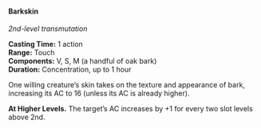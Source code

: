 #### Barkskin
<!-- TODO Check and tag this spell -->
<!-- markdownlint-disable-next-line no-emphasis-as-heading -->
_2nd-level transmutation_

**Casting Time:** 1 action \
**Range:** Touch \
**Components:** V, S, M (a handful of oak bark) \
**Duration:** Concentration, up to 1 hour

One willing creature’s skin takes on the texture and appearance of bark, increasing its AC to 16 (unless its AC is already higher).

**At Higher Levels.**
The target’s AC increases by +1 for every two slot levels above 2nd.
